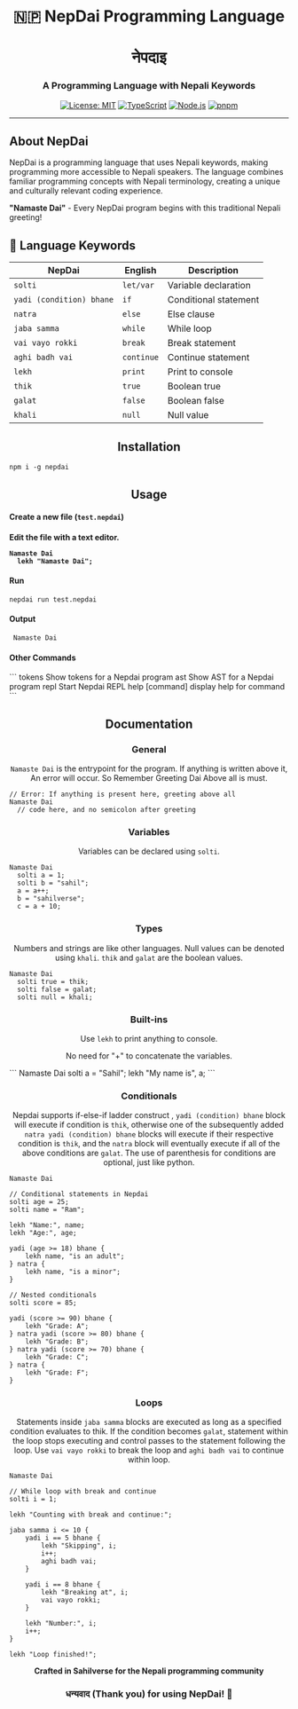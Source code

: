 <h1 align="center">🇳🇵 NepDai Programming Language</h1>

<div align="center">
  
  # नेपदाइ
  ### A Programming Language with Nepali Keywords
  
  [![License: MIT](https://img.shields.io/badge/License-MIT-yellow.svg)](https://opensource.org/licenses/MIT)
  [![TypeScript](https://img.shields.io/badge/TypeScript-007ACC?logo=typescript&logoColor=white)](https://www.typescriptlang.org/)
  [![Node.js](https://img.shields.io/badge/Node.js-43853D?logo=node.js&logoColor=white)](https://nodejs.org/)
  [![pnpm](https://img.shields.io/badge/pnpm-F69220?logo=pnpm&logoColor=white)](https://pnpm.io/)
</div>

---

## About NepDai

NepDai is a programming language that uses Nepali keywords, making programming more accessible to Nepali speakers. The language combines familiar programming concepts with Nepali terminology, creating a unique and culturally relevant coding experience.

**"Namaste Dai"** - Every NepDai program begins with this traditional Nepali greeting!

## 📖 Language Keywords

| NepDai | English | Description |
|--------|---------|-------------|
| `solti` | `let/var` | Variable declaration |
| `yadi (condition) bhane` | `if` | Conditional statement |
| `natra` | `else` | Else clause |
| `jaba samma` | `while` | While loop |
| `vai vayo rokki` | `break` | Break statement |
| `aghi badh vai` | `continue` | Continue statement |
| `lekh` | `print` | Print to console |
| `thik` | `true` | Boolean true |
| `galat` | `false` | Boolean false |
| `khali` | `null` | Null value |

<h2 align="center">Installation</h2>

```
npm i -g nepdai
```

<h2 align="center">Usage</h2>

<h4 align="left">Create a new file (<code>test.nepdai</code>)</h4>


<h4 align="left">Edit the file with a text editor.

```
Namaste Dai
  lekh "Namaste Dai";
```

<h4 align="left">Run</h4>

```
nepdai run test.nepdai
```

<h4 align="left">Output</h4>

```
 Namaste Dai
```

<h4 align="left">Other Commands</h4>
```
 tokens <file>         Show tokens for a Nepdai program
 ast <file>            Show AST for a Nepdai program
 repl                  Start Nepdai REPL
 help [command]        display help for command
```

<h2 align="center">Documentation</h2>

<h3 align="center">General</h3>
<p align="center"><code>Namaste Dai</code> is the entrypoint for the program. If anything is written above it, An error will occur. So Remember Greeting Dai Above all is must.</p>

```
// Error: If anything is present here, greeting above all
Namaste Dai
  // code here, and no semicolon after greeting
```

<h3 align="center">Variables</h3>
<p align="center">Variables can be declared using <code>solti</code>.</p>

```
Namaste Dai
  solti a = 1;
  solti b = "sahil";
  a = a++;
  b = "sahilverse";
  c = a + 10;
```

<h3 align="center">Types</h3>
<p align="center">Numbers and strings are like other languages. Null values can be denoted using <code>khali</code>. <code>thik</code> and <code>galat</code> are the boolean values.</p>

```
Namaste Dai
  solti true = thik;
  solti false = galat;
  solti null = khali; 
```

<h3 align="center">Built-ins</h3>
<p align="center">Use <code>lekh</code> to print anything to console.</p>
<p align="center">No need for "+" to concatenate the variables.</p>
```
Namaste Dai
  solti a = "Sahil";
  lekh "My name is", a;
```

<h3 align="center">Conditionals</h3>
<p align="center">Nepdai supports if-else-if ladder construct , <code>yadi (condition) bhane</code> block will execute if condition is <code>thik</code>, otherwise one of the subsequently added <code>natra yadi (condition) bhane</code> blocks will execute if their respective condition is <code>thik</code>, and the <code>natra</code> block will eventually execute if all of the above conditions are <code>galat</code>. The use of parenthesis for conditions are optional, just like python.</p>

```
Namaste Dai

// Conditional statements in Nepdai
solti age = 25;
solti name = "Ram";

lekh "Name:", name;
lekh "Age:", age;

yadi (age >= 18) bhane {
    lekh name, "is an adult";
} natra {
    lekh name, "is a minor";
}

// Nested conditionals
solti score = 85;

yadi (score >= 90) bhane {
    lekh "Grade: A";
} natra yadi (score >= 80) bhane {
    lekh "Grade: B";
} natra yadi (score >= 70) bhane {
    lekh "Grade: C";
} natra {
    lekh "Grade: F";
}

```

<h3 align="center">Loops</h3>
<p align="center">Statements inside <code>jaba samma</code> blocks are executed as long as a specified condition evaluates to thik. If the condition becomes <code>galat</code>, statement within the loop stops executing and control passes to the statement following the loop. Use <code>vai vayo rokki</code> to break the loop and <code className="language-cpp">aghi badh vai</code> to continue within loop.</p>


```
Namaste Dai

// While loop with break and continue
solti i = 1;

lekh "Counting with break and continue:";

jaba samma i <= 10 {
    yadi i == 5 bhane {
        lekh "Skipping", i;
        i++;
        aghi badh vai;
    }
    
    yadi i == 8 bhane {
        lekh "Breaking at", i;
        vai vayo rokki;
    }
    
    lekh "Number:", i;
    i++;
}

lekh "Loop finished!";

```

<div align="center">

**Crafted in Sahilverse for the Nepali programming community**

### धन्यवाद (Thank you) for using NepDai! 🙏

</div>








